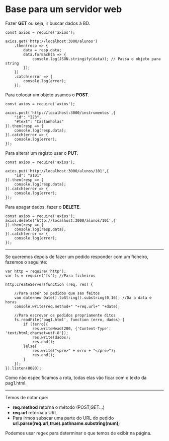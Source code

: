 # Base para um servidor web

Fazer **GET** ou seja, ir buscar dados à BD.
~~~
const axios = require('axios');

axios.get('http://localhost:3000/alunos')
    .then(resp => {
        data = resp.data;
        data.forEach(a => {
            console.log(JSON.stringify(data)); // Passa o objeto para string
        });
    })
    .catch(error => {
        console.log(error);
    });
~~~

Para colocar um objeto usamos o **POST**.
~~~
const axios = require('axios');

axios.post('http://localhost:3000/instrumentos',{
    "id": "I23",
    "#text": "Castanholas"
}).then(resp => {
    console.log(resp.data);
}).catch(error => {
    console.log(error);
});
~~~

Para alterar um registo usar o **PUT**.
~~~
const axios = require('axios');

axios.put('http://localhost:3000/alunos/101',{
    "id": "a101"
}).then(resp => {
    console.log(resp.data);
}).catch(error => {
    console.log(error);
});
~~~

Para apagar dados, fazer o **DELETE**.
~~~
const axios = require('axios');
axios.delete('http://localhost:3000/alunos/101',{
}).then(resp => {
    console.log(resp.data);
}).catch(error => {
    console.log(error);
});
~~~

---

Se queremos depois de fazer um pedido responder com um ficheiro, fazemos o seguinte:

~~~
var http = require('http');
var fs = require('fs'); //Para ficheiros

http.createServer(function (req, res) {

    //Para saber os pedidos que sao feitos
    van date=new Date().toString().substring(0,16); //Da a data e horas
    console.write(req.method+" "+req.url+" "+date);

    //Para escrever os pedidos propriamente ditos
    fs.readFile('pag1.html', function (erro, dados) {
        if (!erro){
            res.writeHead(200, {'Content-Type': 'text/html;charset=utf-8'});
            res.write(dados);
            res.end();
        }else{
            res.write("<pre>" + erro + "</pre>");
            res.end();
        }
    });
}).listen(8080); 

~~~

Como não especificamos a rota, todas elas vão ficar com o texto da pag1.html.

---

Temos de notar que:
- **req.method** retorna o método (POST,GET...)
- **req.url** retorna o URL
- Para irmos subscar uma parte do URL do pedido **url.parse(req.url,true).pathname.substring(num);**

Podemos usar regex para determinar o que temos de exibir na página.